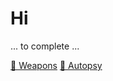# Hi

... to complete ...
<!--
**valours/valours** is a ✨ _special_ ✨ repository because its `README.md` (this file) appears on your GitHub profile.

Here are some ideas to get you started:

- 🔭 I’m currently working on ...
- 🌱 I’m currently learning ...
- 👯 I’m looking to collaborate on ...
- 🤔 I’m looking for help with ...
- 💬 Ask me about ...
- 📫 How to reach me: ...
- ⚡ Fun fact: ...
-->

[🚀 Weapons](https://github.com/stars/valours/lists/weapons)
[🔪 Autopsy](https://github.com/stars/valours/lists/autopsy)
